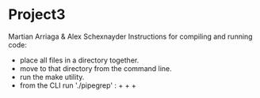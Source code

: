# Project3
Martian Arriaga & Alex Schexnayder
Instructions for compiling and running code:


- place all files in a directory together.
- move to that directory from the command line.
- run the make utility.
- from the CLI run './pipegrep' :
	+
 	+ 
	+ 
